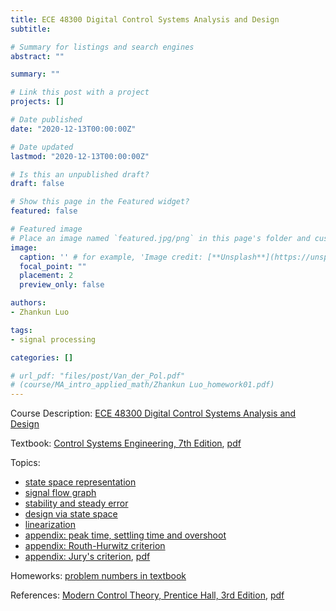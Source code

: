 ```yaml
---
title: ECE 48300 Digital Control Systems Analysis and Design 
subtitle: 

# Summary for listings and search engines
abstract: ""

summary: ""

# Link this post with a project
projects: []

# Date published
date: "2020-12-13T00:00:00Z"

# Date updated
lastmod: "2020-12-13T00:00:00Z"

# Is this an unpublished draft?
draft: false

# Show this page in the Featured widget?
featured: false

# Featured image
# Place an image named `featured.jpg/png` in this page's folder and customize its options here.
image:
  caption: '' # for example, 'Image credit: [**Unsplash**](https://unsplash.com/photos/CpkOjOcXdUY)'
  focal_point: ""
  placement: 2
  preview_only: false

authors:
- Zhankun Luo

tags:
- signal processing

categories: []

# url_pdf: "files/post/Van_der_Pol.pdf"
# (course/MA_intro_applied_math/Zhankun Luo_homework01.pdf)
---
```

<!--more-->
Course Description: [ECE 48300 Digital Control Systems Analysis and Design](https://engineering.purdue.edu/ECE/Academics/Undergraduates/UGO/CourseInfo/CourseInfo/courseInfo?courseid=620)

Textbook: [Control Systems Engineering, 7th Edition](https://www.wiley.com/en-us/Control+Systems+Engineering%2C+7th+Edition-p-9781118800638), [pdf](http://libgen.rs/book/index.php?md5=D89FFD2789223FD1B3D1811615D1B3BA)

Topics:
* [state space representation](Lecture%202-%20State%20Space%20Representation.pdf)
* [signal flow graph](Lecture%203-Signal%20Flow%20Graph.pdf)
* [stability and steady error](Lecture%204-Stability%20and%20Steady%20Error.pdf)
* [design via state space](Lecture%2012-Design%20Via%20State%20Space.pdf)
* [linearization](Lecture%2013-Linearization.pdf)
* [appendix: peak time, settling time and overshoot](Appendix-T_s%20and%20T_p.pdf)
* [appendix: Routh-Hurwitz criterion](Appendix-Routh-Hurwitz%20Criterion.pdf)
* [appendix: Jury's criterion](https://en.wikibooks.org/wiki/Control_Systems/Jurys_Test), [pdf](Appendix-Jury's%20Criterion.pdf)

Homeworks: [problem numbers in textbook](Digital%20Control%20System%20Fall-2019-%20Homework.pdf)

References: [Modern Control Theory, Prentice Hall, 3rd Edition](https://www.pearson.com/us/higher-education/program/Brogan-Modern-Control-Theory-3rd-Edition/PGM135781.html), [pdf](http://docs.znu.ac.ir/members/pirmohamadi_ali/Control/Brogan(BookZZ.org).pdf)